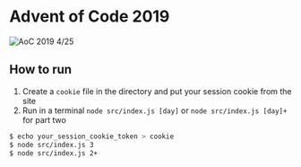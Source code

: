 # Advent of Code 2019
![AoC 2019 4/25](https://img.shields.io/badge/AoC%202019-4%2F25-orange)

## How to run
1. Create a `cookie` file in the directory and put your session cookie from the site
2. Run in a terminal `node src/index.js [day]` or `node src/index.js [day]+` for part two

```sh
$ echo your_session_cookie_token > cookie
$ node src/index.js 3
$ node src/index.js 2+
```